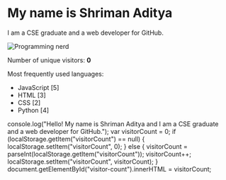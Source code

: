 # My name is Shriman Aditya

I am a CSE graduate and a web developer for GitHub.

![Programming nerd](https://i.imgur.com/YxLZOjO.jpg)

Number of unique visitors: **0**

Most frequently used languages:
- JavaScript [5]
- HTML [3]
- CSS [2]
- Python [4]

console.log("Hello! My name is Shriman Aditya and I am a CSE graduate and a web developer for GitHub.");
var visitorCount = 0;
if (localStorage.getItem("visitorCount") == null) {
  localStorage.setItem("visitorCount", 0);
} else {
  visitorCount = parseInt(localStorage.getItem("visitorCount"));
  visitorCount++;
  localStorage.setItem("visitorCount", visitorCount);
}
document.getElementById("visitor-count").innerHTML = visitorCount;
